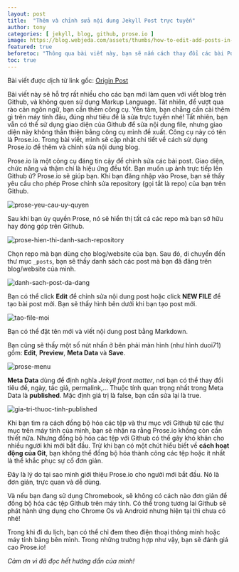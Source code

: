 ```yaml
---
layout: post
title:  "Thêm và chỉnh sửa nội dung Jekyll Post trực tuyến"
author: tony
categories: [ jekyll, blog, github, prose.io ]
image: https://blog.webjeda.com/assets/thumbs/how-to-edit-add-posts-in-jekyll.jpg
featured: true
beforetoc: "Thông qua bài viết này, bạn sẽ nắm cách thay đổi các bài Post trên Jekyll Website của mình một cách vô cùng đơn giản bằng trình duyệt mà không cài thêm công cụ nào cả! Hãy dành thêm thời gian để chăm chút cho nội dung bài Post của bạn nhé!"
toc: true
---
```

Bài viết được dịch từ link gốc: [Origin Post](https://blog.webjeda.com/edit-posts-jekyll/)

Bài viết này sẽ hỗ trợ rất nhiều cho các bạn mới làm quen với viết blog trên Github, và không quen sử dụng Markup Language. Tât nhiên, để vượt qua rào cản ngôn ngữ, bạn cần thêm công cụ. Yên tâm, bạn chẳng cần cài thêm gì trên máy tính đâu, đúng như tiêu đề là sửa trực tuyến nhé! Tất nhiên, bạn vẫn có thể sử dụng giao diện của Github để sửa nội dung file, nhưng giao diện này không thân thiện bằng công cụ mình đề xuất. Công cụ này có tên là Prose.io. Trong bài viết, mình sẽ cập nhật chi tiết về cách sử dụng Prose.io để thêm và chỉnh sửa nội dung blog.

Prose.io là một công cụ đáng tin cậy để chỉnh sửa các bài post. Giao diện, chức năng và thậm chí là hiệu ứng đều tốt. Bạn muốn up ảnh trực tiếp lên Github ử? Prose.io sẽ giúp bạn.
Khi bạn đăng nhập vào Prose, bạn sẽ thấy yêu cầu cho phép Prose chỉnh sửa repository (gọi tắt là repo) của bạn trên Github.

![prose-yeu-cau-uy-quyen](https://blog.webjeda.com/images/how-to-use-prose-io-with-jekyll.png)

Sau khi bạn ủy quyền Prose, nó sẽ hiển thị tất cả các repo mà bạn sở hữu hay đóng góp trên Github.

![prose-hien-thi-danh-sach-repository](https://blog.webjeda.com/images/how-to-use-prose-io-with-jekyll-2.png)

Chọn repo mà bạn dùng cho blog/website của bạn. Sau đó, di chuyển đến thư mục `_posts`, bạn sẽ thấy danh sách các post mà bạn đã đăng trên blog/website của mình.

![danh-sach-post-da-dang](https://blog.webjeda.com/images/how-to-use-prose-io-with-jekyll-3.png)

Bạn có thể click **Edit** để chỉnh sửa nội dung post hoặc click **NEW FILE** để tạo bài post mới. Bạn sẽ thấy hình bên dưới khi bạn tạo post mới.

![tao-file-moi](https://blog.webjeda.com/images/how-to-use-prose-io-with-jekyll-4.png)

Bạn có thể đặt tên mới và viết nội dung post bằng Markdown.

Bạn cũng sẽ thấy một số nút nhấn ở bên phải màn hình (như hình duoi71) gồm: **Edit**, **Preview**, **Meta Data** và **Save**.

![prose-menu](https://blog.webjeda.com/images/how-to-use-prose-io-with-jekyll-5.png)

**Meta Data** dùng để định nghĩa _Jekyll front matter_, nơi bạn có thể thay đổi tiêu đề, ngày, tác giả, permalink,... Thuộc tính quan trọng nhất trong Meta Data là **published**. Mặc định giá trị là false, bạn cần sửa lại là true.

![gia-tri-thuoc-tinh-published](https://blog.webjeda.com/images/how-to-use-prose-io-with-jekyll-6.png)

Khi bạn tìm ra cách đồng bộ hóa các tệp và thư mục với Github từ các thư mục trên máy tính của mình, bạn sẽ nhận ra rằng Prose.io khồng còn cần thiết nữa. Nhưng đồng bộ hóa các tệp với Github có thể gây khó khăn cho nhiều người khi mới bắt đầu. Trừ khi bạn có một chút hiểu biết về **cách hoạt động của Git**, bạn không thể đồng bộ hóa thành công các tệp hoặc ít nhất là thể khắc phục sự cố đơn giản.

Đây là lý do tại sao mình giới thiệu Prose.io cho người mới bắt đầu. Nó là đơn giản, trực quan và dễ dùng.

Và nếu bạn đang sử dụng Chromebook, sẽ không có cách nào đơn giản để đồng bộ hóa các tệp Github trên máy tính. Có thể trong tương lai Github sẽ phát hành ứng dụng cho Chrome Os và Android nhưng hiện tại thì chưa có nhé!

Trong khi đi du lịch, bạn có thể chỉ đem theo điện thoại thông minh hoặc máy tính bảng bên mình. Trong những trường hợp như vậy, bạn sẽ đánh giá cao Prose.io!

_Cảm ơn vì đã đọc hết hướng dẩn của mình!_
